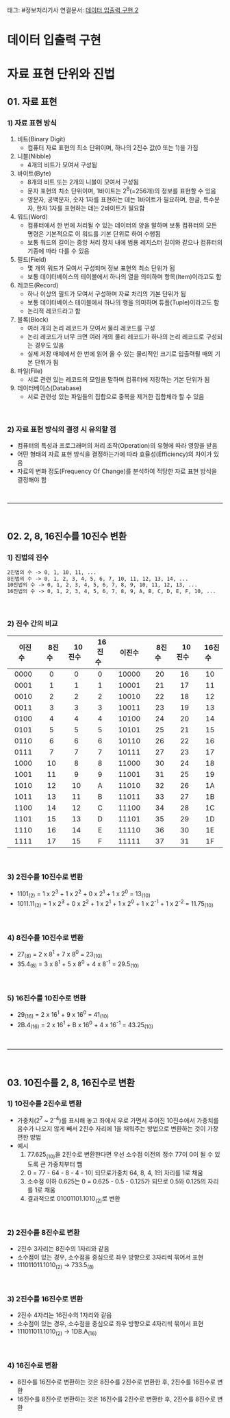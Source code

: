 태그: #정보처리기사
연결문서: [데이터 입출력 구현 2](데이터%20입출력%20구현%202.md)

# 데이터 입출력 구현
# 자료 표현 단위와 진법
## 01. 자료 표현
### 1) 자료 표현 방식
1. 비트(Binary Digit)
    - 컴퓨터 자료 표현의 최소 단위이며, 하나의 2진수 값(0 또는 1)을 가짐
2. 니블(Nibble)
    - 4개의 비트가 모여서 구성됨
3. 바이트(Byte)
    - 8개의 비트 또는 2개의 니블이 모여서 구성됨
    - 문자 표현의 치소 단위이며, 1바이트는 2<sup>8</sup>(=256개)의 정보를 표현할 수 있음
    - 영문자, 공백문자, 숫자 1자를 표현하는 데는 1바이트가 필요하며, 한글, 특수문자, 한자 1자를 표현하는 데는 2바이트가 필요함
4. 워드(Word)
    - 컴퓨터에서 한 번에 처리될 수 있는 데이터의 양을 말하며 보통 컴퓨터의 모든 명령은 기본적으로 이 워드를 기본 단위로 하여 수행됨
    - 보통 워드의 길이는 중앙 처리 장치 내에 범용 레지스터 길이와 같으나 컴퓨터의 기종에 따라 다를 수 있음
5. 필드(Field)
    - 몇 개의 워드가 모여서 구성되며 정보 표현의 최소 단위가 됨
    - 보통 데이터베이스의 테이블에서 하나의 열을 의미하며 항목(Item)이라고도 함
6. 레코드(Record)
    - 하나 이상의 필드가 모여서 구성하며 자료 처리의 기본 단위가 됨
    - 보통 데이터베이스 테이블에서 하나의 행을 의미하며 튜플(Tuple)이라고도 함
    - 논리적 레코드라고 함
7. 블록(Block)
    - 여러 개의 논리 레코드가 모여서 물리 레코드를 구성
    - 논리 레코드가 너무 크면 여러 개의 물리 레코드가 하나의 논리 레코드로 구성되는 경우도 있음
    - 실제 저장 매체에서 한 번에 읽어 올 수 있는 물리적인 크기로 입출력될 때의 기본 단위가 됨
8. 파일(File)
    - 서로 관련 있는 레코드의 모임을 말하며 컴퓨터에 저장하는 기본 단위가 됨
9. 데이터베이스(Database)
    - 서로 관련성 있는 파일들의 집합으로 중복을 제거한 집합체라 할 수 있음

<br>

### 2) 자료 표현 방식의 결정 시 유의할 점
- 컴퓨터의 특성과 프로그래머의 처리 조작(Operation)의 유형에 따라 영향을 받음
- 어떤 형태의 자료 표현 방식을 결정하는가에 따라 효율성(Efficiency)의 차이가 있음
- 자료의 변화 정도(Frequency Of Change)를 분석하여 적당한 자료 표현 방식을 결정해야 함

<br>

---

<br>

## 02. 2, 8, 16진수를 10진수 변환
### 1) 진법의 진수

```md
2진법의 수 -> 0, 1, 10, 11, ...
8진법의 수 -> 0, 1, 2, 3, 4, 5, 6, 7, 10, 11, 12, 13, 14, ...
10진법의 수 -> 0, 1, 2, 3, 4, 5, 6, 7, 8, 9, 10, 11, 12, 13, ...
16진법의 수 -> 0, 1, 2, 3, 4, 5, 6, 7, 8, 9, A, B, C, D, E, F, 10, ...
```

<br>

### 2) 진수 간의 비교

|&nbsp;&nbsp;이진수&nbsp;&nbsp;|&nbsp;&nbsp;8진수&nbsp;&nbsp;|&nbsp;&nbsp;10진수&nbsp;&nbsp;|&nbsp;&nbsp;16진수&nbsp;&nbsp;|&nbsp;&nbsp;이진수&nbsp;&nbsp;|&nbsp;&nbsp;8진수&nbsp;&nbsp;|&nbsp;&nbsp;10진수&nbsp;&nbsp;|&nbsp;&nbsp;16진수&nbsp;&nbsp;|
|:-:|:-:|:-:|:-:|:-:|:-:|:-:|:-:|
|&nbsp;&nbsp;0000&nbsp;&nbsp;|&nbsp;&nbsp;0&nbsp;&nbsp;|&nbsp;&nbsp;0&nbsp;&nbsp;|&nbsp;&nbsp;0&nbsp;&nbsp;|&nbsp;&nbsp;10000&nbsp;&nbsp;|&nbsp;&nbsp;20&nbsp;&nbsp;|&nbsp;&nbsp;16&nbsp;&nbsp;|&nbsp;&nbsp;10&nbsp;&nbsp;|
|&nbsp;&nbsp;0001&nbsp;&nbsp;|&nbsp;&nbsp;1&nbsp;&nbsp;|&nbsp;&nbsp;1&nbsp;&nbsp;|&nbsp;&nbsp;1&nbsp;&nbsp;|&nbsp;&nbsp;10001&nbsp;&nbsp;|&nbsp;&nbsp;21&nbsp;&nbsp;|&nbsp;&nbsp;17&nbsp;&nbsp;|&nbsp;&nbsp;11&nbsp;&nbsp;|
|&nbsp;&nbsp;0010&nbsp;&nbsp;|&nbsp;&nbsp;2&nbsp;&nbsp;|&nbsp;&nbsp;2&nbsp;&nbsp;|&nbsp;&nbsp;2&nbsp;&nbsp;|&nbsp;&nbsp;10010&nbsp;&nbsp;|&nbsp;&nbsp;22&nbsp;&nbsp;|&nbsp;&nbsp;18&nbsp;&nbsp;|&nbsp;&nbsp;12&nbsp;&nbsp;|
|&nbsp;&nbsp;0011&nbsp;&nbsp;|&nbsp;&nbsp;3&nbsp;&nbsp;|&nbsp;&nbsp;3&nbsp;&nbsp;|&nbsp;&nbsp;3&nbsp;&nbsp;|&nbsp;&nbsp;10011&nbsp;&nbsp;|&nbsp;&nbsp;23&nbsp;&nbsp;|&nbsp;&nbsp;19&nbsp;&nbsp;|&nbsp;&nbsp;13&nbsp;&nbsp;|
|&nbsp;&nbsp;0100&nbsp;&nbsp;|&nbsp;&nbsp;4&nbsp;&nbsp;|&nbsp;&nbsp;4&nbsp;&nbsp;|&nbsp;&nbsp;4&nbsp;&nbsp;|&nbsp;&nbsp;10100&nbsp;&nbsp;|&nbsp;&nbsp;24&nbsp;&nbsp;|&nbsp;&nbsp;20&nbsp;&nbsp;|&nbsp;&nbsp;14&nbsp;&nbsp;|
|&nbsp;&nbsp;0101&nbsp;&nbsp;|&nbsp;&nbsp;5&nbsp;&nbsp;|&nbsp;&nbsp;5&nbsp;&nbsp;|&nbsp;&nbsp;5&nbsp;&nbsp;|&nbsp;&nbsp;10101&nbsp;&nbsp;|&nbsp;&nbsp;25&nbsp;&nbsp;|&nbsp;&nbsp;21&nbsp;&nbsp;|&nbsp;&nbsp;15&nbsp;&nbsp;|
|&nbsp;&nbsp;0110&nbsp;&nbsp;|&nbsp;&nbsp;6&nbsp;&nbsp;|&nbsp;&nbsp;6&nbsp;&nbsp;|&nbsp;&nbsp;6&nbsp;&nbsp;|&nbsp;&nbsp;10110&nbsp;&nbsp;|&nbsp;&nbsp;26&nbsp;&nbsp;|&nbsp;&nbsp;22&nbsp;&nbsp;|&nbsp;&nbsp;16&nbsp;&nbsp;|
|&nbsp;&nbsp;0111&nbsp;&nbsp;|&nbsp;&nbsp;7&nbsp;&nbsp;|&nbsp;&nbsp;7&nbsp;&nbsp;|&nbsp;&nbsp;7&nbsp;&nbsp;|&nbsp;&nbsp;10111&nbsp;&nbsp;|&nbsp;&nbsp;27&nbsp;&nbsp;|&nbsp;&nbsp;23&nbsp;&nbsp;|&nbsp;&nbsp;17&nbsp;&nbsp;|
|&nbsp;&nbsp;1000&nbsp;&nbsp;|&nbsp;&nbsp;10&nbsp;&nbsp;|&nbsp;&nbsp;8&nbsp;&nbsp;|&nbsp;&nbsp;8&nbsp;&nbsp;|&nbsp;&nbsp;11000&nbsp;&nbsp;|&nbsp;&nbsp;30&nbsp;&nbsp;|&nbsp;&nbsp;24&nbsp;&nbsp;|&nbsp;&nbsp;18&nbsp;&nbsp;|
|&nbsp;&nbsp;1001&nbsp;&nbsp;|&nbsp;&nbsp;11&nbsp;&nbsp;|&nbsp;&nbsp;9&nbsp;&nbsp;|&nbsp;&nbsp;9&nbsp;&nbsp;|&nbsp;&nbsp;11001&nbsp;&nbsp;|&nbsp;&nbsp;31&nbsp;&nbsp;|&nbsp;&nbsp;25&nbsp;&nbsp;|&nbsp;&nbsp;19&nbsp;&nbsp;|
|&nbsp;&nbsp;1010&nbsp;&nbsp;|&nbsp;&nbsp;12&nbsp;&nbsp;|&nbsp;&nbsp;10&nbsp;&nbsp;|&nbsp;&nbsp;A&nbsp;&nbsp;|&nbsp;&nbsp;11010&nbsp;&nbsp;|&nbsp;&nbsp;32&nbsp;&nbsp;|&nbsp;&nbsp;26&nbsp;&nbsp;|&nbsp;&nbsp;1A&nbsp;&nbsp;|
|&nbsp;&nbsp;1011&nbsp;&nbsp;|&nbsp;&nbsp;13&nbsp;&nbsp;|&nbsp;&nbsp;11&nbsp;&nbsp;|&nbsp;&nbsp;B&nbsp;&nbsp;|&nbsp;&nbsp;11011&nbsp;&nbsp;|&nbsp;&nbsp;33&nbsp;&nbsp;|&nbsp;&nbsp;27&nbsp;&nbsp;|&nbsp;&nbsp;1B&nbsp;&nbsp;|
|&nbsp;&nbsp;1100&nbsp;&nbsp;|&nbsp;&nbsp;14&nbsp;&nbsp;|&nbsp;&nbsp;12&nbsp;&nbsp;|&nbsp;&nbsp;C&nbsp;&nbsp;|&nbsp;&nbsp;11100&nbsp;&nbsp;|&nbsp;&nbsp;34&nbsp;&nbsp;|&nbsp;&nbsp;28&nbsp;&nbsp;|&nbsp;&nbsp;1C&nbsp;&nbsp;|
|&nbsp;&nbsp;1101&nbsp;&nbsp;|&nbsp;&nbsp;15&nbsp;&nbsp;|&nbsp;&nbsp;13&nbsp;&nbsp;|&nbsp;&nbsp;D&nbsp;&nbsp;|&nbsp;&nbsp;11101&nbsp;&nbsp;|&nbsp;&nbsp;35&nbsp;&nbsp;|&nbsp;&nbsp;29&nbsp;&nbsp;|&nbsp;&nbsp;1D&nbsp;&nbsp;|
|&nbsp;&nbsp;1110&nbsp;&nbsp;|&nbsp;&nbsp;16&nbsp;&nbsp;|&nbsp;&nbsp;14&nbsp;&nbsp;|&nbsp;&nbsp;E&nbsp;&nbsp;|&nbsp;&nbsp;11110&nbsp;&nbsp;|&nbsp;&nbsp;36&nbsp;&nbsp;|&nbsp;&nbsp;30&nbsp;&nbsp;|&nbsp;&nbsp;1E&nbsp;&nbsp;|
|&nbsp;&nbsp;1111&nbsp;&nbsp;|&nbsp;&nbsp;17&nbsp;&nbsp;|&nbsp;&nbsp;15&nbsp;&nbsp;|&nbsp;&nbsp;F&nbsp;&nbsp;|&nbsp;&nbsp;11111&nbsp;&nbsp;|&nbsp;&nbsp;37&nbsp;&nbsp;|&nbsp;&nbsp;31&nbsp;&nbsp;|&nbsp;&nbsp;1F&nbsp;&nbsp;|

<br>

### 3) 2진수를 10진수로 변환
- 1101<sub>(2)</sub> = 1 x 2<sup>3</sup> + 1 x 2<sup>2</sup> + 0 x 2<sup>1</sup> + 1 x 2<sup>0</sup> = 13<sub>(10)</sub>
- 1011.11<sub>(2)</sub> = 1 x 2<sup>3</sup> + 0 x 2<sup>2</sup> + 1 x 2<sup>1</sup> + 1 x 2<sup>0</sup> + 1 x 2<sup>-1</sup> + 1 x 2<sup>-2</sup> = 11.75<sub>(10)</sub>

<br>

### 4) 8진수를 10진수로 변환
- 27<sub>(8)</sub> = 2 x 8<sup>1</sup> + 7 x 8<sup>0</sup> = 23<sub>(10)</sub>
- 35.4<sub>(8)</sub> = 3 x 8<sup>1</sup> + 5 x 8<sup>0</sup> + 4 x 8<sup>-1</sup> = 29.5<sub>(10)</sub>

<br>

### 5) 16진수를 10진수로 변환
- 29<sub>(16)</sub> = 2 x 16<sup>1</sup> + 9 x 16<sup>0</sup> = 41<sub>(10)</sub>
- 2B.4<sub>(16)</sub> = 2 x 16<sup>1</sup> + B x 16<sup>0</sup> + 4 x 16<sup>-1</sup> = 43.25<sub>(10)</sub>

<br>

----

<br>

## 03. 10진수를 2, 8, 16진수로 변환
### 1) 10진수를 2진수로 변환
- 가중치(2<sup>7</sup> ~ 2<sup>-4</sup>)를 표시해 놓고 좌에서 우로 가면서 주어진 10진수에서 가중치를 음수가 나오지 않게 빼서 2진수 자리에 1을 채워주는 방법으로 변환하는 것이 가장 편한 방법
- 예시
    1. 77.625<sub>(10)</sub>을 2진수로 변환한다면 우선 소수점 이전의 정수 77이 0이 될 수 있도록 큰 가중치부터 뺌
    2. 0 = 77 - 64 - 8 - 4 - 1이 되므로가중치 64, 8, 4, 1의 자리를 1로 채움
    3. 소수점 이하 0.625는 0 = 0.625 - 0.5 - 0.125가 되므로 0.5와 0.125의 자리를 1로 채움
    4. 결과적으로 01001101.1010<sub>(2)</sub>로 변환

<br>

### 2) 2진수를 8진수로 변환
- 2진수 3자리는 8진수의 1자리와 같음
- 소수점이 있는 경우, 소수점을 중심으로 좌우 방향으로 3자리씩 묶어서 표현
- 111011011.1010<sub>(2)</sub> -> 733.5<sub>(8)</sub>

<br>

### 3) 2진수를 16진수로 변환
- 2진수 4자리는 16진수의 1자리와 같음
- 소수점이 있는 경우, 소수점을 중심으로 좌우 방향으로 4자리씩 묶어서 표현
- 111011011.1010<sub>(2)</sub> -> 1DB.A<sub>(16)</sub>

<br>

### 4) 16진수로 변환
- 8진수를 16진수로 변환하는 것은 8진수를 2진수로 변환한 후, 2진수를 16진수로 변환
- 16진수를 8진수로 변환하는 것은 16진수를 2진수로 변환한 후, 2진수를 8진수로 변환